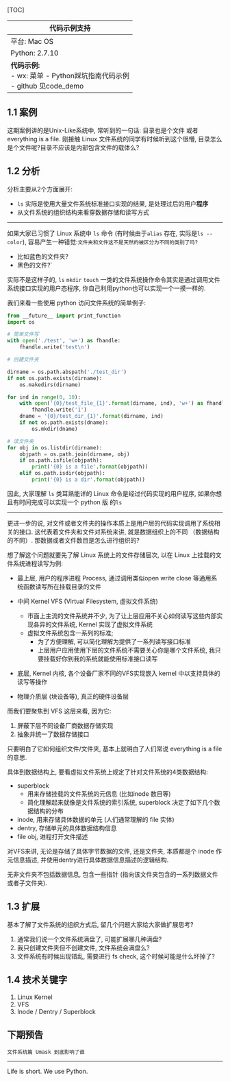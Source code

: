 [TOC]

 | 代码示例支持|
|-|
|平台: Mac OS|
|Python: 2.7.10  |
|**代码示例:** <br>- wx: 菜单 - Python踩坑指南代码示例 <br> - github 见code_demo|

## 1.1 案例

这期案例讲的是Unix-Like系统中, 常听到的一句话: 目录也是个文件 或者 everything is a file.
刚接触 Linux 文件系统的同学有时候听到这个很懵, 目录怎么是个文件呢?目录不应该是内部包含文件的载体么?

## 1.2 分析

分析主要从2个方面展开:

- `ls` 实际是使用大量文件系统标准接口实现的结果, 是处理过后的用户**程序**
- 从文件系统的组织结构来看穿数据存储和读写方式

---
如果大家已习惯了 Linux 系统中 `ls` 命令 (有时候由于`alias` 存在, 实际是`ls --color`), 容易产生一种错觉:`文件夹和文件这不是天然的被区分为不同的类别了吗?`

- 比如蓝色的文件夹?
- 黑色的文件?`

实际不是这样子的, `ls` `mkdir` `touch` 一类的文件系统操作命令其实是通过调用文件系统接口实现的用户态程序, 你自己利用python也可以实现一个一摸一样的.

我们来看一些使用 python 访问文件系统的简单例子:

```python
from __future__ import print_function  
import os

# 简单文件写
with open('./test', 'w+') as fhandle:
    fhandle.write('test\n')

# 创建文件夹

dirname = os.path.abspath('./test_dir')
if not os.path.exists(dirname):
    os.makedirs(dirname)

for ind in range(0, 10):
    with open('{0}/test_file_{1}'.format(dirname, ind), 'w+') as fhandle:
        fhandle.write('1')
    dname = '{0}/test_dir_{1}'.format(dirname, ind)
    if not os.path.exists(dname):
        os.mkdir(dname)

# 读文件夹
for obj in os.listdir(dirname):
    objpath = os.path.join(dirname, obj)
    if os.path.isfile(objpath):
        print('{0} is a file'.format(objpath))
    elif os.path.isdir(objpath):
        print('{0} is a dir'.format(objpath))
```

因此, 大家理解 `ls` 类耳熟能详的 Linux 命令是经过代码实现的用户程序, 如果你想且有时间完成可以实现一个 python 版 的`ls` 

---

更进一步的说, 对文件或者文件夹的操作本质上是用户层的代码实现调用了系统相关的接口. 这代表着文件夹和文件对系统来讲, 就是数据组织上的不同 （数据结构的不同）. 那数据或者文件数目是怎么进行组织的?

想了解这个问题就要先了解 Linux 系统上的文件存储层次, 以在 Linux 上挂载的文件系统进程读写为例:

- 最上层, 用户的程序进程 Process, 通过调用类似open write close 等通用系统函数读写所在挂载目录的文件

- 中间 Kernel VFS (Virtual Filesystem, 虚拟文件系统)
  - 市面上主流的文件系统并不少, 为了让上层应用不关心如何读写这些内部实现各异的文件系统, Kernel 实现了虚拟文件系统
  - 虚拟文件系统包含一系列的标准;
    - 为了方便理解, 可以简化理解为提供了一系列读写接口标准
    - 上层用户应用使用下层的文件系统不需要关心你是哪个文件系统, 我只要挂载好你到我的系统就能使用标准接口读写
- 底层, Kernel 内核, 各个设备厂家不同的VFS实现嵌入 kernel 中以支持具体的读写等操作
- 物理介质层 (块设备等), 真正的硬件设备层

而我们要聚焦到 VFS 这层来看, 因为它:

1. 屏蔽下层不同设备厂商数据存储实现
2. 抽象并统一了数据存储接口

只要明白了它如何组织文件/文件夹, 基本上就明白了人们常说 everything is a file 的意思.

具体到数据结构上, 要看虚拟文件系统上规定了针对文件系统的4类数据结构:

- superblock
  - 用来存储挂载的文件系统的元信息 (比如inode 数目等)
  - 简化理解起来就像是文件系统的索引系统, superblock 决定了如下几个数据结构的分布
- inode, 用来存储具体数据的单元 (人们通常理解的 file 实体)
- dentry, 存储单元的具体数据结构信息
- file obj, 进程打开文件描述

对VFS来讲, 无论是存储了具体字节数据的文件, 还是文件夹, 本质都是个 inode 作元信息描述, 并使用dentry进行具体数据信息描述的逻辑结构.

无非文件夹不包括数据信息, 包含一些指针 (指向该文件夹包含的一系列数据文件或者子文件夹).

## 1.3 扩展

基本了解了文件系统的组织方式后, 留几个问题大家给大家做扩展思考?

1. 通常我们说一个文件系统满盘了, 可能扩展哪几种满盘?
2. 我只创建文件夹但不创建文件, 文件系统会满盘么?
3. 文件系统有时候出现错乱, 需要进行 fs check, 这个时候可能是什么坏掉了?

## 1.4 技术关键字

1. Linux Kernel
2. VFS
3. Inode / Dentry / Superblock

## 下期预告

`文件系统篇 Umask 到底影响了谁`

---
Life is short. We use Python.